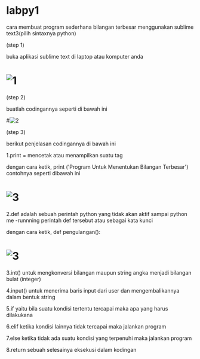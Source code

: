# labpy1
cara membuat program sederhana bilangan terbesar menggunakan sublime text3(pilih sintaxnya python)

(step 1)

buka aplikasi sublime text di laptop atau komputer anda
# ![1](https://user-images.githubusercontent.com/46584196/52323938-b91ce500-2a11-11e9-937a-ed49ff2d0327.png)

(step 2)

buatlah codingannya seperti di bawah ini

#![2](https://user-images.githubusercontent.com/46584196/52325256-fc2d8700-2a16-11e9-9a6d-800e8f59613e.png)


(step 3)

berikut penjelasan codingannya di bawah ini


1.print = mencetak atau menampilkan suatu tag 

dengan cara ketik, print ('Program Untuk Menentukan Bilangan Terbesar') contohnya seperti dibawah ini


# ![3](https://user-images.githubusercontent.com/46584196/52327032-31d56e80-2a1d-11e9-81a0-aef30a7f1e26.png)
 
 
 2.def adalah sebuah perintah python yang tidak akan aktif sampai python me -runnning perintah def tersebut atau sebagai kata kunci
 
 dengan cara ketik, def pengulangan():
 
# ![3](https://user-images.githubusercontent.com/46584196/52327561-271bd900-2a1f-11e9-8ee2-f9cdf550c51a.png)
 
3.int() untuk mengkonversi bilangan maupun string angka menjadi bilangan bulat (integer)


4.input() untuk menerima baris input dari user dan mengembalikannya dalam bentuk string


5.if  yaitu bila suatu kondisi tertentu tercapai maka apa yang harus dilakukana

6.elif ketika kondisi lainnya tidak tercapai maka jalankan program

7.else ketika tidak ada suatu kondisi yang terpenuhi maka jalankan program
 
8.return sebuah selesainya eksekusi dalam kodingan
